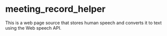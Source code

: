 # meeting_record_helper
This is a web page source that stores human speech and converts it to text using the Web speech API.
